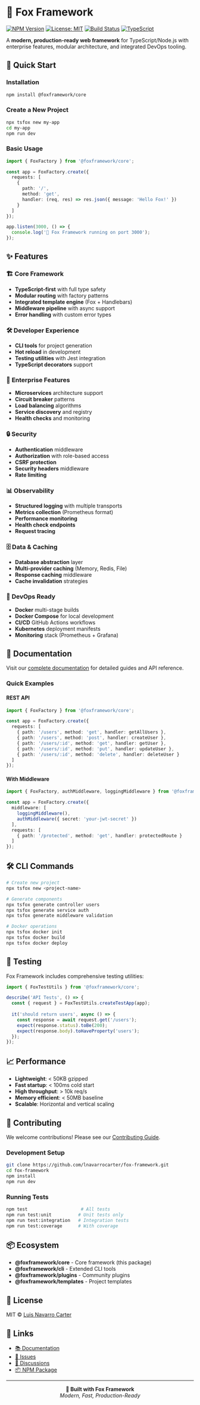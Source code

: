 # 🦊 Fox Framework

[![NPM Version](https://img.shields.io/npm/v/@foxframework/core.svg)](https://www.npmjs.com/package/@foxframework/core)
[![License: MIT](https://img.shields.io/badge/License-MIT-yellow.svg)](https://opensource.org/licenses/MIT)
[![Build Status](https://github.com/lnavarrocarter/fox-framework/workflows/CI%2FCD/badge.svg)](https://github.com/lnavarrocarter/fox-framework/actions)
[![TypeScript](https://img.shields.io/badge/%3C%2F%3E-TypeScript-%230074c1.svg)](http://www.typescriptlang.org/)

A **modern, production-ready web framework** for TypeScript/Node.js with enterprise features, modular architecture, and integrated DevOps tooling.

## 🚀 **Quick Start**

### Installation

```bash
npm install @foxframework/core
```

### Create a New Project

```bash
npx tsfox new my-app
cd my-app
npm run dev
```

### Basic Usage

```typescript
import { FoxFactory } from '@foxframework/core';

const app = FoxFactory.create({
  requests: [
    {
      path: '/',
      method: 'get',
      handler: (req, res) => res.json({ message: 'Hello Fox!' })
    }
  ]
});

app.listen(3000, () => {
  console.log('🦊 Fox Framework running on port 3000');
});
```

## ✨ **Features**

### 🏗️ **Core Framework**
- **TypeScript-first** with full type safety
- **Modular routing** with factory patterns
- **Integrated template engine** (Fox + Handlebars)
- **Middleware pipeline** with async support
- **Error handling** with custom error types

### 🛠️ **Developer Experience**
- **CLI tools** for project generation
- **Hot reload** in development
- **Testing utilities** with Jest integration
- **TypeScript decorators** support

### 🏢 **Enterprise Features**
- **Microservices** architecture support
- **Circuit breaker** patterns
- **Load balancing** algorithms
- **Service discovery** and registry
- **Health checks** and monitoring

### 🔒 **Security**
- **Authentication** middleware
- **Authorization** with role-based access
- **CSRF protection**
- **Security headers** middleware
- **Rate limiting**

### 📊 **Observability**
- **Structured logging** with multiple transports
- **Metrics collection** (Prometheus format)
- **Performance monitoring**
- **Health check endpoints**
- **Request tracing**

### 🗄️ **Data & Caching**
- **Database abstraction** layer
- **Multi-provider caching** (Memory, Redis, File)
- **Response caching** middleware
- **Cache invalidation** strategies

### 🚀 **DevOps Ready**
- **Docker** multi-stage builds
- **Docker Compose** for local development
- **CI/CD** GitHub Actions workflows
- **Kubernetes** deployment manifests
- **Monitoring** stack (Prometheus + Grafana)

## 📖 **Documentation**

Visit our [complete documentation](https://github.com/lnavarrocarter/fox-framework/docs) for detailed guides and API reference.

### Quick Examples

#### REST API
```typescript
import { FoxFactory } from '@foxframework/core';

const app = FoxFactory.create({
  requests: [
    { path: '/users', method: 'get', handler: getAllUsers },
    { path: '/users', method: 'post', handler: createUser },
    { path: '/users/:id', method: 'get', handler: getUser },
    { path: '/users/:id', method: 'put', handler: updateUser },
    { path: '/users/:id', method: 'delete', handler: deleteUser }
  ]
});
```

#### With Middleware
```typescript
import { FoxFactory, authMiddleware, loggingMiddleware } from '@foxframework/core';

const app = FoxFactory.create({
  middleware: [
    loggingMiddleware(),
    authMiddleware({ secret: 'your-jwt-secret' })
  ],
  requests: [
    { path: '/protected', method: 'get', handler: protectedRoute }
  ]
});
```

## 🛠️ **CLI Commands**

```bash
# Create new project
npx tsfox new <project-name>

# Generate components
npx tsfox generate controller users
npx tsfox generate service auth
npx tsfox generate middleware validation

# Docker operations  
npx tsfox docker init
npx tsfox docker build
npx tsfox docker deploy
```

## 🧪 **Testing**

Fox Framework includes comprehensive testing utilities:

```typescript
import { FoxTestUtils } from '@foxframework/core';

describe('API Tests', () => {
  const { request } = FoxTestUtils.createTestApp(app);
  
  it('should return users', async () => {
    const response = await request.get('/users');
    expect(response.status).toBe(200);
    expect(response.body).toHaveProperty('users');
  });
});
```

## 📈 **Performance**

- **Lightweight**: < 50KB gzipped
- **Fast startup**: < 100ms cold start  
- **High throughput**: > 10k req/s
- **Memory efficient**: < 50MB baseline
- **Scalable**: Horizontal and vertical scaling

## 🤝 **Contributing**

We welcome contributions! Please see our [Contributing Guide](https://github.com/lnavarrocarter/fox-framework/blob/main/CONTRIBUTING.md).

### Development Setup

```bash
git clone https://github.com/lnavarrocarter/fox-framework.git
cd fox-framework
npm install
npm run dev
```

### Running Tests

```bash
npm test                    # All tests
npm run test:unit          # Unit tests only  
npm run test:integration   # Integration tests
npm run test:coverage      # With coverage
```

## 📦 **Ecosystem**

- **@foxframework/core** - Core framework (this package)
- **@foxframework/cli** - Extended CLI tools
- **@foxframework/plugins** - Community plugins
- **@foxframework/templates** - Project templates

## 📄 **License**

MIT © [Luis Navarro Carter](https://github.com/lnavarrocarter)

## 🔗 **Links**

- [📚 Documentation](https://github.com/lnavarrocarter/fox-framework/docs)
- [🐛 Issues](https://github.com/lnavarrocarter/fox-framework/issues)
- [💬 Discussions](https://github.com/lnavarrocarter/fox-framework/discussions)
- [📦 NPM Package](https://www.npmjs.com/package/@foxframework/core)

---

<p align="center">
  <strong>🦊 Built with Fox Framework</strong><br>
  <em>Modern, Fast, Production-Ready</em>
</p>
